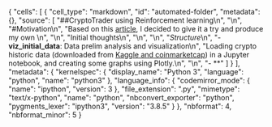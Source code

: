 {
 "cells": [
  {
   "cell_type": "markdown",
   "id": "automated-folder",
   "metadata": {},
   "source": [
    "##CryptoTrader using Reinforcement learning\n",
    "\n",
    "#Motivation\n",
    "Based on this [article](https://levelup.gitconnected.com/a-complex-reinforcement-learning-crypto-trading-environment-in-python-134f3faf0d7a), I decided to give it a try and produce my own \n",
    "\n",
    "Initial thoughts\n",
    "\n",
    "\n",
    "_Structure_\n",
    "- **viz_initial_data**: Data prelim analysis and visualization\n",
    "Loading crypto historic data (downloaded from [Kaggle and coinmarketcap](https://www.kaggle.com/sudalairajkumar/cryptocurrencypricehistory)) in a Jupyter notebook, and creating some graphs using Plotly.\n",
    "\n",
    "- **"
   ]
  }
 ],
 "metadata": {
  "kernelspec": {
   "display_name": "Python 3",
   "language": "python",
   "name": "python3"
  },
  "language_info": {
   "codemirror_mode": {
    "name": "ipython",
    "version": 3
   },
   "file_extension": ".py",
   "mimetype": "text/x-python",
   "name": "python",
   "nbconvert_exporter": "python",
   "pygments_lexer": "ipython3",
   "version": "3.8.5"
  }
 },
 "nbformat": 4,
 "nbformat_minor": 5
}
